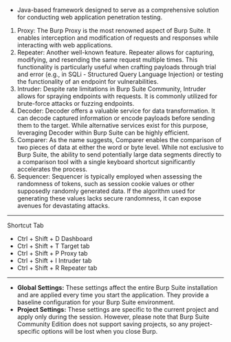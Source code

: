 - Java-based framework designed to serve as a comprehensive solution for conducting web application penetration testing.

1. Proxy: The Burp Proxy is the most renowned aspect of Burp Suite. It enables interception and modification of requests and responses while interacting with web applications.
2. Repeater: Another well-known feature. Repeater allows for capturing, modifying, and resending the same request multiple times. This functionality is particularly useful when crafting payloads through trial and error (e.g., in SQLi - Structured Query Language Injection) or testing the functionality of an endpoint for vulnerabilities.
3. Intruder: Despite rate limitations in Burp Suite Community, Intruder allows for spraying endpoints with requests. It is commonly utilized for brute-force attacks or fuzzing endpoints.
4. Decoder: Decoder offers a valuable service for data transformation. It can decode captured information or encode payloads before sending them to the target. While alternative services exist for this purpose, leveraging Decoder within Burp Suite can be highly efficient.
5. Comparer: As the name suggests, Comparer enables the comparison of two pieces of data at either the word or byte level. While not exclusive to Burp Suite, the ability to send potentially large data segments directly to a comparison tool with a single keyboard shortcut significantly accelerates the process.
6. Sequencer: Sequencer is typically employed when assessing the randomness of tokens, such as session cookie values or other supposedly randomly generated data. If the algorithm used for generating these values lacks secure randomness, it can expose avenues for devastating attacks.

 ---
Shortcut	Tab
- Ctrl + Shift + D	Dashboard
- Ctrl + Shift + T	Target tab
- Ctrl + Shift + P	Proxy tab
- Ctrl + Shift + I	Intruder tab
- Ctrl + Shift + R	Repeater tab
---

- **Global Settings:** These settings affect the entire Burp Suite installation and are applied every time you start the application. They provide a baseline configuration for your Burp Suite environment.
- **Project Settings:** These settings are specific to the current project and apply only during the session. However, please note that Burp Suite Community Edition does not support saving projects, so any project-specific options will be lost when you close Burp.
